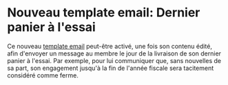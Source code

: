 # Nouveau template email: Dernier panier à l'essai

Ce nouveau [template email](/mail_templates/membership_last_trial_basket) peut-être activé, une fois son contenu édité, afin d'envoyer un message au membre le jour de la livraison de son dernier panier à l'essai. Par exemple, pour lui communiquer que, sans nouvelles de sa part, son engagement jusqu'à la fin de l'année fiscale sera tacitement considéré comme ferme.
